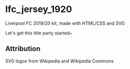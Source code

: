 # lfc_jersey_1920
Liverpool FC 2019/20 kit, made with HTML/CSS and SVG

Let's get this title party started~

## Attribution
SVG logos from Wikipedia and Wikipedia Commons
